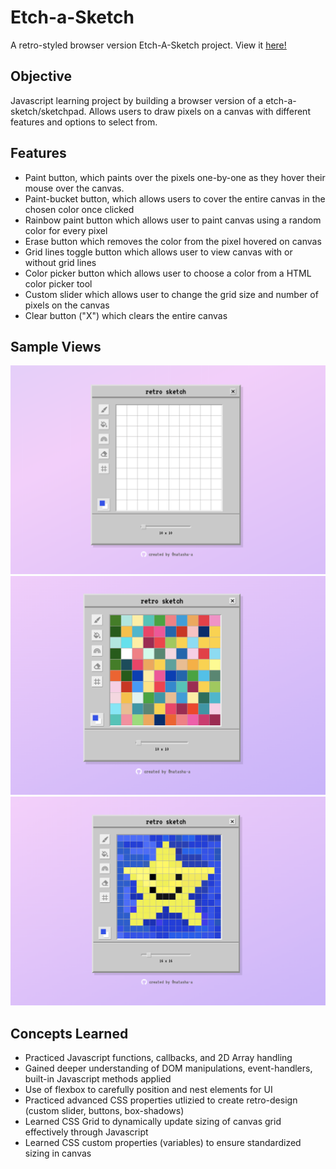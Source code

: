 # Etch-a-Sketch
A retro-styled browser version Etch-A-Sketch project. View it [here!](https://natasha-a.github.io/etch-a-sketch/)

## Objective
Javascript learning project by building a browser version of a etch-a-sketch/sketchpad. Allows users to draw pixels on a canvas with different features and options to select from.

## Features 
* Paint button, which paints over the pixels one-by-one as they hover their mouse over the canvas.
* Paint-bucket button, which allows users to cover the entire canvas in the chosen color once clicked
* Rainbow paint button which allows user to paint canvas using a random color for every pixel 
* Erase button which removes the color from the pixel hovered on canvas
* Grid lines toggle button which allows user to view canvas with or without grid lines
* Color picker button which allows user to choose a color from a HTML color picker tool
* Custom slider which allows user to change the grid size and number of pixels on the canvas 
* Clear button ("X") which clears the entire canvas

## Sample Views 
![Image 1](/Sample%20Views/view1.png)
![Image 2](/Sample%20Views/view2.png)
![Image 3](/Sample%20Views/view3.png)


## Concepts Learned 
* Practiced Javascript functions, callbacks, and 2D Array handling
* Gained deeper understanding of DOM manipulations, event-handlers, built-in Javascript methods applied
* Use of flexbox to carefully position and nest elements for UI 
* Practiced advanced CSS properties utlizied to create retro-design (custom slider, buttons, box-shadows)
* Learned CSS Grid to dynamically update sizing of canvas grid effectively through Javascript
* Learned CSS custom properties (variables) to ensure standardized sizing in canvas 




